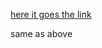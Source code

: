 [here it goes the link](https://github.com/blazaropinto/DS-2021---ENVIRONMENT-WOMEN-IN-TECH/tree/main/Resources)

same as above
